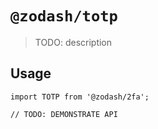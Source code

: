 # `@zodash/totp`

> TODO: description

## Usage

```
import TOTP from '@zodash/2fa';

// TODO: DEMONSTRATE API
```
